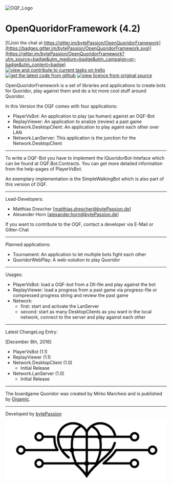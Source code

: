 ![OQF_Logo](/OpenQuoridorFramework/quoridor_logo.ico)

# OpenQuoridorFramework (4.2)

[![Join the chat at https://gitter.im/bytePassion/OpenQuoridorFramework](https://badges.gitter.im/bytePassion/OpenQuoridorFramework.svg)](https://gitter.im/bytePassion/OpenQuoridorFramework?utm_source=badge&utm_medium=badge&utm_campaign=pr-badge&utm_content=badge)
[![view and contribute to current tasks on trello](https://img.shields.io/badge/tasks-on%20trello-blue.svg)](https://trello.com/b/X9gnlWEl/openquoridorframework)
[![get the latest code from github](https://img.shields.io/badge/code-on%20github-lightgrey.svg)](https://github.com/bytePassion/OpenQuoridorFramework.git)
[![view licence from original source](https://img.shields.io/badge/licence-Apache%202.0-orange.svg)](http://www.apache.org/licenses/LICENSE-2.0)

OpenQuoridorFramework is a set of libraries and applications to create bots for Quoridor, play against them and do a lot more cool stuff around Quoridor.

In this Version the OQF comes with four applications:
- PlayerVsBot:  An application to play (as human) against an OQF-Bot
- ReplayViewer: An application to analize (review) a past game
- Network.DesktopClient: An application to play againt each other over LAN
- Network.LanServer: This application is the junction for the Network.DesktopClient

---

To write a OQF-Bot you have to implement the IQuoridorBot-Inteface which can be found at OQF.Bot.Contracts. You can get more detailed information from the help-pages of PlayerVsBot.

An exemplary implementation is the SimpleWalkingBot which is also part of this version of OQF.

---

Lead-Developers:
- Matthias Drescher [[matthias.drescher@bytePassion.de](matthias.drescher@bytePassion.de)]
- Alexander Horn [[alexander.horn@bytePassion.de](alexander.horn@bytePassion.de)]

If you want to contribute to the OQF, contact a developer via E-Mail or Gitter-Chat

---

Planned applications:
- Tournament: An application to let multiple bots  fight each other
- QuoridorWebPlay: A web-solution to play Quoridor

---

Usages:
- PlayerVsBot: load a OQF-bot from a Dll-file and play against the bot
- ReplayViewer: load a progress from a past game via progress-file or compressed progress string and review the past game 
- Network:
   - first: start and activate the LanServer
   - second: start as many DesktopClients as you want in the local network, connect to the server and play against each other

---

Latest ChangeLog Entry:

[December 8th, 2016]
 - PlayerVsBot (1.1)
 - ReplayViewer (1.1)
 - Network.DesktopClient (1.0)
   - Initial Release
 - Network.LanServer (1.0)
   - Initial Release

---

The boardgame Quoridor was created by Mirko Marchesi and is published by [Gigamic](http://en.gigamic.com/).

---

Developed by [bytePassion](http://www.bytePassion.de)

![bytePassion_Logo](/OpenQuoridorFramework/OQF.Resources/Images/bytePassionLogo.png)